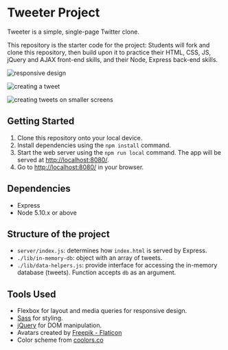 # Tweeter Project

Tweeter is a simple, single-page Twitter clone.

This repository is the starter code for the project: Students will fork and clone this repository, then build upon it to practice their HTML, CSS, JS, jQuery and AJAX front-end skills, and their Node, Express back-end skills.

![responsive design](https://media0.giphy.com/media/SABTzBphjBipmEATWn/giphy.gif?cid=790b7611cf479e5db32f190e69aff1b650b416ca135012e0&rid=giphy.gif&ct=g)

![creating a tweet](https://media2.giphy.com/media/ZT3qb4HKH5RdQcmUJa/giphy.gif?cid=790b761140aa3a5f2bc4b8d7aadfd680a350cfafbd6d5616&rid=giphy.gif&ct=g)

![creating tweets on smaller screens](https://media0.giphy.com/media/PY0MD6LxREodQZZmE3/giphy.gif?cid=790b761111b0a644d98a22586aa34b50d030b135d485c7c2&rid=giphy.gif&ct=g)

## Getting Started

1. Clone this repository onto your local device.
2. Install dependencies using the `npm install` command.
3. Start the web server using the `npm run local` command. The app will be served at <http://localhost:8080/>.
4. Go to <http://localhost:8080/> in your browser.

## Dependencies

- Express
- Node 5.10.x or above

## Structure of the project

- `server/index.js`: determines how `index.html` is served by Express. 
- `./lib/in-memory-db`: object with an array of tweets.
- `./lib/data-helpers.js`: provide interface for accessing the in-memory database (tweets). Function accepts `db` as an argument.

## Tools Used

- Flexbox for layout and media queries for responsive design.
- [Sass](https://sass-lang.com/documentation/) for styling.
- [jQuery](https://api.jquery.com/) for DOM manipulation.
- Avatars created by [Freepik - Flaticon](https://www.flaticon.com/free-icons/man)
- Color scheme from [coolors.co](https://coolors.co/palette/264653-2a9d8f-e9c46a-f4a261-e76f51)
